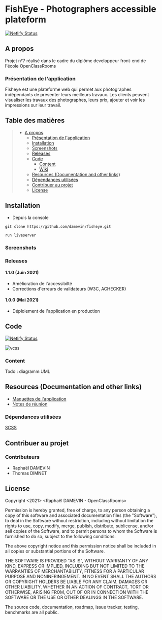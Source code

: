 # FishEye - Photographers accessible plateform

[![Netlify Status](https://api.netlify.com/api/v1/badges/aa789e69-9041-4891-97fc-47267cbc3338/deploy-status)](https://app.netlify.com/sites/musing-goodall-5089ae/deploys)

## A propos

Projet n°7 réalisé dans le cadre du diplôme developpeur front-end de l'école OpenClassRooms

### Présentation de l'application

Fisheye est une plateforme web qui permet aux photographes indépendants de présenter leurs meilleurs travaux.
Les clients peuvent visualiser les travaux des photographes, leurs prix, ajouter et voir les impressions sur leur travail.

## Table des matières

> * [A propos](#a-propos)
>   * [Présentation de l'application](#présentation-de-lapplication)
>   * [Installation](#installation)
>   * [Screenshots](#screenshots)
>   * [Releases](#releases)
>   * [Code](#code)
>     * [Content](#content)
>     * [Wiki](#)
>   * [Resources (Documentation and other links)](#resources-documentation-and-other-links)
>   * [Dépendances utilisées](#dépendances-utilisées)
>   * [Contribuer au projet](#contribuer-au-projet)
>   * [License](#license)

## Installation

* Depuis la console
```
git clone https://github.com/damevin/fisheye.git

run liveserver
```

### Screenshots


### Releases

#### 1.1.0 (Juin 2021)

- Amélioration de l'accessibilté
- Corrections d'erreurs de validateurs (W3C, ACHECKER)

#### 1.0.0 (Mai 2021)

- Déploiement de l'application en production

## Code

[![Netlify Status](https://api.netlify.com/api/v1/badges/aa789e69-9041-4891-97fc-47267cbc3338/deploy-status)](https://app.netlify.com/sites/musing-goodall-5089ae/deploys)

![vcss](https://user-images.githubusercontent.com/72107589/121155081-c481b480-c847-11eb-9844-f98b8ee10cb0.png)


### Content

Todo : diagramm UML

## Resources (Documentation and other links)

* [Maquettes de l'application](https://www.figma.com/file/pt8xJxC1QffW4HX16QhGZJ/UI-Design-FishEye-FR?node-id=0%3A1)
* [Notes de réunion](https://s3-eu-west-1.amazonaws.com/course.oc-static.com/projects/Front-End+V2/P5+Javascript+%26+Accessibility/Notes+de+re%CC%81union.pdf)

### Dépendances utilisées

[SCSS](https://sass-lang.com/documentation)

## Contribuer au projet

### Contributeurs 

* Raphaël DAMEVIN
* Thomas DIMNET 


## License

Copyright <2021> <Raphaël DAMEVIN - OpenClassRooms>

Permission is hereby granted, free of charge, to any person obtaining a copy of this software and associated documentation files (the "Software"), to deal in the Software without restriction, including without limitation the rights to use, copy, modify, merge, publish, distribute, sublicense, and/or sell copies of the Software, and to permit persons to whom the Software is furnished to do so, subject to the following conditions:

The above copyright notice and this permission notice shall be included in all copies or substantial portions of the Software.

THE SOFTWARE IS PROVIDED "AS IS", WITHOUT WARRANTY OF ANY KIND, EXPRESS OR IMPLIED, INCLUDING BUT NOT LIMITED TO THE WARRANTIES OF MERCHANTABILITY, FITNESS FOR A PARTICULAR PURPOSE AND NONINFRINGEMENT. IN NO EVENT SHALL THE AUTHORS OR COPYRIGHT HOLDERS BE LIABLE FOR ANY CLAIM, DAMAGES OR OTHER LIABILITY, WHETHER IN AN ACTION OF CONTRACT, TORT OR OTHERWISE, ARISING FROM, OUT OF OR IN CONNECTION WITH THE SOFTWARE OR THE USE OR OTHER DEALINGS IN THE SOFTWARE.

The source code, documentation, roadmap, issue tracker, testing, benchmarks are all public.
